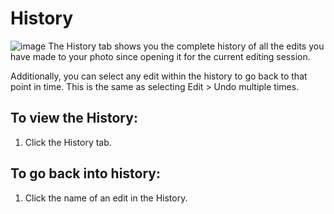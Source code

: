 History
=======

![image](images/History-en.png) The History tab shows you the complete
history of all the edits you have made to your photo since opening it
for the current editing session.

Additionally, you can select any edit within the history to go back to
that point in time. This is the same as selecting Edit \> Undo multiple
times.

To view the History:
--------------------

1.  Click the History tab.

To go back into history:
------------------------

1.  Click the name of an edit in the History.

